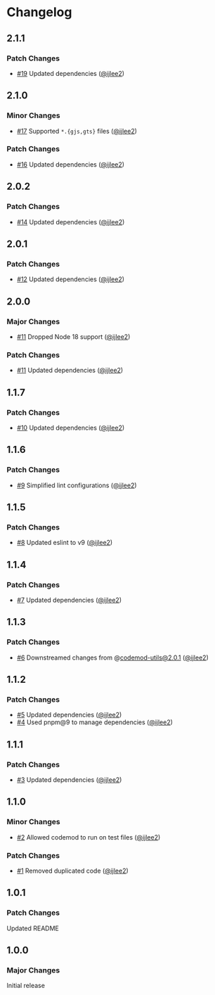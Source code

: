 # Changelog

## 2.1.1

### Patch Changes

- [#19](https://github.com/ijlee2/ember-codemod-remove-inject-as-service/pull/19) Updated dependencies ([@ijlee2](https://github.com/ijlee2))

## 2.1.0

### Minor Changes

- [#17](https://github.com/ijlee2/ember-codemod-remove-inject-as-service/pull/17) Supported `*.{gjs,gts}` files ([@ijlee2](https://github.com/ijlee2))

### Patch Changes

- [#16](https://github.com/ijlee2/ember-codemod-remove-inject-as-service/pull/16) Updated dependencies ([@ijlee2](https://github.com/ijlee2))

## 2.0.2

### Patch Changes

- [#14](https://github.com/ijlee2/ember-codemod-remove-inject-as-service/pull/14) Updated dependencies ([@ijlee2](https://github.com/ijlee2))

## 2.0.1

### Patch Changes

- [#12](https://github.com/ijlee2/ember-codemod-remove-inject-as-service/pull/12) Updated dependencies ([@ijlee2](https://github.com/ijlee2))

## 2.0.0

### Major Changes

- [#11](https://github.com/ijlee2/ember-codemod-remove-inject-as-service/pull/11) Dropped Node 18 support ([@ijlee2](https://github.com/ijlee2))

### Patch Changes

- [#11](https://github.com/ijlee2/ember-codemod-remove-inject-as-service/pull/11) Updated dependencies ([@ijlee2](https://github.com/ijlee2))

## 1.1.7

### Patch Changes

- [#10](https://github.com/ijlee2/ember-codemod-remove-inject-as-service/pull/10) Updated dependencies ([@ijlee2](https://github.com/ijlee2))

## 1.1.6

### Patch Changes

- [#9](https://github.com/ijlee2/ember-codemod-remove-inject-as-service/pull/9) Simplified lint configurations ([@ijlee2](https://github.com/ijlee2))

## 1.1.5

### Patch Changes

- [#8](https://github.com/ijlee2/ember-codemod-remove-inject-as-service/pull/8) Updated eslint to v9 ([@ijlee2](https://github.com/ijlee2))

## 1.1.4

### Patch Changes

- [#7](https://github.com/ijlee2/ember-codemod-remove-inject-as-service/pull/7) Updated dependencies ([@ijlee2](https://github.com/ijlee2))

## 1.1.3

### Patch Changes

- [#6](https://github.com/ijlee2/ember-codemod-remove-inject-as-service/pull/6) Downstreamed changes from @codemod-utils@2.0.1 ([@ijlee2](https://github.com/ijlee2))

## 1.1.2

### Patch Changes

- [#5](https://github.com/ijlee2/ember-codemod-remove-inject-as-service/pull/5) Updated dependencies ([@ijlee2](https://github.com/ijlee2))
- [#4](https://github.com/ijlee2/ember-codemod-remove-inject-as-service/pull/4) Used pnpm@9 to manage dependencies ([@ijlee2](https://github.com/ijlee2))

## 1.1.1

### Patch Changes

- [#3](https://github.com/ijlee2/ember-codemod-remove-inject-as-service/pull/3) Updated dependencies ([@ijlee2](https://github.com/ijlee2))

## 1.1.0

### Minor Changes

- [#2](https://github.com/ijlee2/ember-codemod-remove-inject-as-service/pull/2) Allowed codemod to run on test files ([@ijlee2](https://github.com/ijlee2))

### Patch Changes

- [#1](https://github.com/ijlee2/ember-codemod-remove-inject-as-service/pull/1) Removed duplicated code ([@ijlee2](https://github.com/ijlee2))

## 1.0.1

### Patch Changes

Updated README

## 1.0.0

### Major Changes

Initial release
